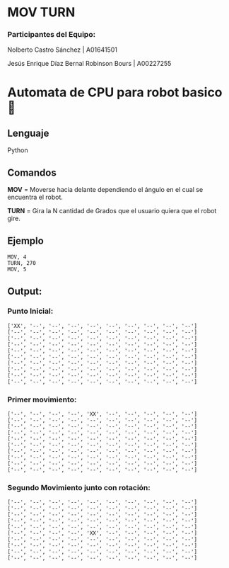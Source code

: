 # MOV TURN

### Participantes del Equipo:

Nolberto Castro Sánchez | A01641501

Jesús Enrique Díaz Bernal Robinson Bours | A00227255

# Automata de CPU para robot basico 🤖

## **Lenguaje**

Python

## Comandos

**MOV** = Moverse hacia delante dependiendo el ángulo en el cual se encuentra el robot.

**TURN** = Gira la N cantidad de Grados que el usuario quiera que el robot gire.

## Ejemplo

```
MOV, 4
TURN, 270
MOV, 5
```

## Output:

### Punto Inicial:

```
['XX', '--', '--', '--', '--', '--', '--', '--', '--', '--']
['--', '--', '--', '--', '--', '--', '--', '--', '--', '--']
['--', '--', '--', '--', '--', '--', '--', '--', '--', '--']
['--', '--', '--', '--', '--', '--', '--', '--', '--', '--']
['--', '--', '--', '--', '--', '--', '--', '--', '--', '--']
['--', '--', '--', '--', '--', '--', '--', '--', '--', '--']
['--', '--', '--', '--', '--', '--', '--', '--', '--', '--']
['--', '--', '--', '--', '--', '--', '--', '--', '--', '--']
['--', '--', '--', '--', '--', '--', '--', '--', '--', '--']
['--', '--', '--', '--', '--', '--', '--', '--', '--', '--']
```

### Primer movimiento:

```
['--', '--', '--', '--', 'XX', '--', '--', '--', '--', '--']
['--', '--', '--', '--', '--', '--', '--', '--', '--', '--']
['--', '--', '--', '--', '--', '--', '--', '--', '--', '--']
['--', '--', '--', '--', '--', '--', '--', '--', '--', '--']
['--', '--', '--', '--', '--', '--', '--', '--', '--', '--']
['--', '--', '--', '--', '--', '--', '--', '--', '--', '--']
['--', '--', '--', '--', '--', '--', '--', '--', '--', '--']
['--', '--', '--', '--', '--', '--', '--', '--', '--', '--']
['--', '--', '--', '--', '--', '--', '--', '--', '--', '--']
['--', '--', '--', '--', '--', '--', '--', '--', '--', '--']
```

### Segundo Movimiento junto con rotación:

```
['--', '--', '--', '--', '--', '--', '--', '--', '--', '--']
['--', '--', '--', '--', '--', '--', '--', '--', '--', '--']
['--', '--', '--', '--', '--', '--', '--', '--', '--', '--']
['--', '--', '--', '--', '--', '--', '--', '--', '--', '--']
['--', '--', '--', '--', '--', '--', '--', '--', '--', '--']
['--', '--', '--', '--', 'XX', '--', '--', '--', '--', '--']
['--', '--', '--', '--', '--', '--', '--', '--', '--', '--']
['--', '--', '--', '--', '--', '--', '--', '--', '--', '--']
['--', '--', '--', '--', '--', '--', '--', '--', '--', '--']
['--', '--', '--', '--', '--', '--', '--', '--', '--', '--']
```